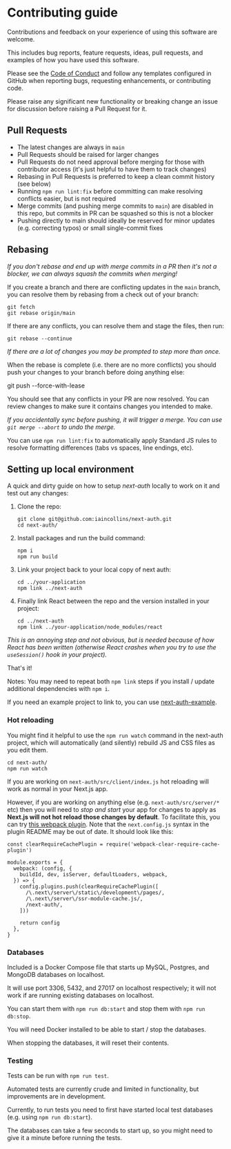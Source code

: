 # Contributing guide

Contributions and feedback on your experience of using this software are welcome.

This includes bug reports, feature requests, ideas, pull requests, and examples of how you have used this software.

Please see the [Code of Conduct](CODE_OF_CONDUCT.md) and follow any templates configured in GitHub when reporting bugs, requesting enhancements, or contributing code.

Please raise any significant new functionality or breaking change an issue for discussion before raising a Pull Request for it.

## Pull Requests

* The latest changes are always in `main` 
* Pull Requests should be raised for larger changes
* Pull Requests do not need approval before merging for those with contributor access (it's just helpful to have them to track changes)
* Rebasing in Pull Requests is preferred to keep a clean commit history (see below)
* Running `npm run lint:fix` before committing can make resolving conflicts easier, but is not required
* Merge commits (and pushing merge commits to `main`) are disabled in this repo, but commits in PR can be squashed so this is not a blocker
* Pushing directly to main should ideally be reserved for minor updates (e.g. correcting typos) or small single-commit fixes

## Rebasing

*If you don't rebase and end up with merge commits in a PR then it's not a blocker, we can always squash the commits when merging!*

If you create a branch and there are conflicting updates in the `main` branch, you can resolve them by rebasing from a check out of your branch:

    git fetch
    git rebase origin/main

If there are any conflicts, you can resolve them and stage the files, then run:

    git rebase --continue

*If there are a lot of changes you may be prompted to step more than once.*

When the rebase is complete (i.e. there are no more conflicts) you should push your changes to your branch before doing anything else:

   git push --force-with-lease

You should see that any conflicts in your PR are now resolved. You can review changes to make sure it contains changes you intended to make.

*If you accidentally sync before pushing, it will trigger a merge. You can use `git merge --abort` to undo the merge.*

You can use `npm run lint:fix` to automatically apply Standard JS rules to resolve formatting differences (tabs vs spaces, line endings, etc).

## Setting up local environment

A quick and dirty guide on how to setup *next-auth* locally to work on it and test out any changes:

1. Clone the repo:

       git clone git@github.com:iaincollins/next-auth.git
       cd next-auth/

2. Install packages and run the build command:

       npm i
       npm run build

3. Link your project back to your local copy of next auth:

       cd ../your-application
       npm link ../next-auth

4. Finally link React between the repo and the version installed in your project:

       cd ../next-auth
       npm link ../your-application/node_modules/react

*This is an annoying step and not obvious, but is needed because of how React has been written (otherwise React crashes when you try to use the `useSession()` hook in your project).*

That's it!

Notes: You may need to repeat both `npm link` steps if you install / update additional dependencies with `npm i`.

If you need an example project to link to, you can use [next-auth-example](https://github.com/iaincollins/next-auth-example).

### Hot reloading

You might find it helpful to use the `npm run watch` command in the next-auth project, which will automatically (and silently) rebuild JS and CSS files as you edit them.

    cd next-auth/
    npm run watch

If you are working on `next-auth/src/client/index.js` hot reloading will work as normal in your Next.js app.

However, if you are working on anything else (e.g. `next-auth/src/server/*` etc) then you will need to *stop and start* your app for changes to apply as **Next.js will not hot reload those changes by default**. To facilitate this, you can try [this webpack plugin](https://www.npmjs.com/package/webpack-clear-require-cache-plugin). Note that the `next.config.js` syntax in the plugin README may be out of date. It should look like this:

```
const clearRequireCachePlugin = require('webpack-clear-require-cache-plugin')

module.exports = {
  webpack: (config, {
    buildId, dev, isServer, defaultLoaders, webpack,
  }) => {
    config.plugins.push(clearRequireCachePlugin([
      /\.next\/server\/static\/development\/pages/,
      /\.next\/server\/ssr-module-cache.js/,
      /next-auth/,
    ]))

    return config
  },
}
```

### Databases

Included is a Docker Compose file that starts up MySQL, Postgres, and MongoDB databases on localhost.

It will use port 3306, 5432, and 27017 on localhost respectively; it will not work if are running existing databases on localhost.

You can start them with `npm run db:start` and stop them with `npm run db:stop`.

You will need Docker installed to be able to start / stop the databases.

When stopping the databases, it will reset their contents.

### Testing

Tests can be run with `npm run test`.

Automated tests are currently crude and limited in functionality, but improvements are in development.

Currently, to run tests you need to first have started local test databases (e.g. using `npm run db:start`).

The databases can take a few seconds to start up, so you might need to give it a minute before running the tests.
